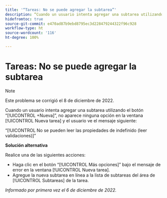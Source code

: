 ```yaml
---
title: '“Tareas: No se puede agregar la subtarea”'
description: “Cuando un usuario intenta agregar una subtarea utilizando el botón +Nueva, no aparece ninguna opción en la ventana Nueva tarea y el usuario ve un mensaje de error”.
hidefromtoc: true
source-git-commit: e470ad87b9ebd8795ec3d228479244322f96c928
workflow-type: ht
source-wordcount: '116'
ht-degree: 100%

---
```



# Tareas: No se puede agregar la subtarea

>[!NOTE]
>
>Este problema se corrigió el 8 de diciembre de 2022.

Cuando un usuario intenta agregar una subtarea utilizando el botón “[!UICONTROL +Nueva]”, no aparece ninguna opción en la ventana [!UICONTROL Nueva tarea] y el usuario ve el mensaje siguiente:

“[!UICONTROL No se pueden leer las propiedades de indefinido (leer validaciones)]”

**Solución alternativa**

Realice una de las siguientes acciones:

* Haga clic en el botón “[!UICONTROL Más opciones]” bajo el mensaje de error en la ventana [!UICONTROL Nueva tarea].
* Agregue la nueva subtarea en línea a la lista de subtareas del área de [!UICONTROL Subtareas] de la tarea.

_Informado por primera vez el 6 de diciembre de 2022._

